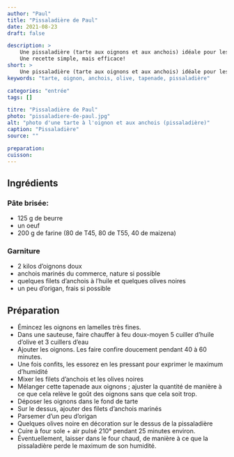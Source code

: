 ```yaml
---
author: "Paul"
title: "Pissaladière de Paul"
date: 2021-08-23
draft: false

description: >
    Une pissaladière (tarte aux oignons et aux anchois) idéale pour les repas d'été.<br />
    Une recette simple, mais efficace!
short: >
    Une pissaladière (tarte aux oignons et aux anchois) idéale pour les repas d'été.
keywords: "tarte, oignon, anchois, olive, tapenade, pissaladière"

categories: "entrée"
tags: []

titre: "Pissaladière de Paul"
photo: "pissaladiere-de-paul.jpg"
alt: "photo d'une tarte à l'oignon et aux anchois (pissaladière)"
caption: "Pissaladière"
source: ""

preparation: 
cuisson: 
---
```



## Ingrédients
### Pâte brisée:
- 125 g de beurre
- un oeuf
- 200 g de farine (80 de T45, 80 de T55, 40 de maizena)
### Garniture

- 2 kilos d’oignons doux
- anchois marinés du commerce, nature si possible
- quelques filets d’anchois à l’huile et quelques olives noires
- un peu d’origan, frais si possible
## Préparation
- Émincez les oignons en lamelles très fines.
- Dans une sauteuse, faire chauffer à feu doux-moyen 5 cuiller d’huile d’olive et 3 cuillers d’eau
- Ajouter les oignons. Les faire confire doucement pendant 40 à 60 minutes.
- Une fois confits, les essorez en les pressant pour exprimer le maximum d’humidité
- Mixer les filets d’anchois et les olives noires
- Mélanger cette tapenade aux oignons ; ajuster la quantité de manière à ce que cela relève le goût des oignons sans que cela soit trop.
- Déposer les oignons dans le fond de tarte
- Sur le dessus, ajouter des filets d’anchois marinés
- Parsemer d’un peu d’origan
- Quelques olives noire en décoration sur le dessus de la pissaladière
- Cuire à four sole + air pulsé 210° pendant 25 minutes environ.
- Éventuellement, laisser dans le four chaud, de manière à ce que la pissaladière perde le maximum de son humidité.

